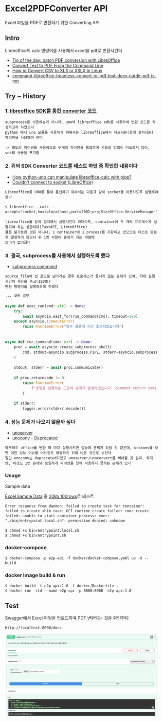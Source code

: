 # Excel2PDFConverter API

Excel 파일을 PDF로 변환하기 위한 Converting API



## Intro

Libreoffice의 calc 명령어를 사용해서 excel을 pdf로 변환시킨다

- [Tip of the day: batch PDF conversion with LibreOffice](https://anarc.at/blog/2019-10-08-libreoffice-pdf-batch/)
- [Convert Text to PDF From the Command Line](https://www.baeldung.com/linux/convert-text-to-pdf)
- [How to Convert CSV to XLS or XSLX in Linux](https://www.baeldung.com/linux/csv-xls-xslx)
- [command-libreoffice-headless-convert-to-pdf-test-docx-outdir-pdf-is-not](https://stackoverflow.com/questions/30349542/command-libreoffice-headless-convert-to-pdf-test-docx-outdir-pdf-is-not)


## Try ~ History


### 1. [libreoffice SDK를 통한 converter 코드](project/utils/converter.py)
```text
subprocess를 사용하는게 아니라, uno와 libreoffice sdk를 사용하여 변환 코드를 작성하고자 하였으나
python 에서 uno 모듈을 사용하기 위해서는 libreoffice에서 제공되는(함께 설치되는) 파이썬을 사용해야 한다

-> 별도의 파이썬을 사용하므로 두개의 파이썬을 통합하여 사용할 방법이 떠오르지 않아, sdk의 사용을 포기함
```

### 2. 위의 SDK Converter 코드를 테스트 하던 중 확인한 내용이다
- [How python-uno can manipulate libreoffice-calc with pipe?](https://stackoverflow.com/questions/63663954/how-python-uno-can-manipulate-libreoffice-calc-with-pipe)
- [Couldn't connect to socket (LibreOffice)](https://github.com/crossroadchurch/malachi/issues/3)
```text
Libreoffice를 UNO를 통해 통신하기 위해서는 다음과 같이 socket를 허용하도록 실행해야 한다

$ libreoffice --calc --accept="socket,host=localhost,port=2002;urp;StarOffice.ServiceManager"

libreoffice를 같이 설치해서 실행시킨다 하더라도, container에 두 개의 프로세스가 실행되야 하는 상황이다(FastAPI, LibreOffice)
물론 불가능한 것은 아니나, 1 container에 1 process를 지향하고 있으므로 테스트 완료 후 결정하려 했으나 위 1번 사항이 문제가 되는 바람에
의미가 없어졌다
```

### 3. 결국, subprocess를 사용해서 실행하도록 했다
- [subprocess command](project/utils/command.py)
```text
source_file에 빈 값으로 넘어가는 경우 프로세스가 끝나지 않는 문제가 있어, 최대 실행 시간에 제한을 주고(180초)
변환 명령어를 실행하도록 하였다
```

```python
... 코드 일부

async def exec_run(cmd: str) -> None:
    try:
        await asyncio.wait_for(run_command(cmd), timeout=180)
    except asyncio.TimeoutError:
        raise RuntimeError("함수 실행이 시간 초과되었습니다")


async def run_command(cmd: str) -> None:
    proc = await asyncio.create_subprocess_shell(
        cmd, stdout=asyncio.subprocess.PIPE, stderr=asyncio.subprocess.PIPE
    )

    stdout, stderr = await proc.communicate()

    if proc.returncode != 0:
        raise RuntimeError(
            f"명령을 실행하는 도중에 문제가 발생하였습니다. command return code is {proc.returncode}"
        )

    if stderr:
        logger.error(stderr.decode())

```

### 4. 성능 문제가 나오지 않을까 싶다
- [unoserver](https://github.com/unoconv/unoserver)
- [unoconv - Deprecated](https://github.com/unoconv/unoconv)
```text
아무래도 office를 변환 때 마다 실행시키면 성능에 문제가 있을 것 같은데, unoconv를 보면 이런 성능 이슈를 어느정도 해결하기 위해 나온 것으로 보인다
일단 unoconv는 deprecated되었고 unoserver/unoconvert를 써야할 것 같다. 하지만, 이것도 1번 문제와 동일하게 파이썬을 함께 사용하지 못하는 문제가 있다
```

### Usage

Sample data

[Excel Sample Data](https://file-examples.com/index.php/sample-documents-download/sample-xls-download/) 중 [20kb 100rows](https://file-examples.com/wp-content/storage/2017/02/file_example_XLS_100.xls)로 테스트


```text
Error response from daemon: failed to create task for container: failed to create shim task: OCI runtime create failed: runc create failed: unable to start container process: exec: "./bin/entrypoint.local.sh": permission denied: unknown

$ chmod +x bin/entrypoint.local.sh
$ chmod +x bin/entrypoint.sh
```

### docker-compose
```shell
$ docker-compose -p e2p-api -f docker/docker-compose.yaml up -d --build
```

### docker image build & run
```shell
$ docker build -t e2p-api:1.0 -f docker/Dockerfile .
$ docker run -itd --name e2p-api -p 8000:8000  e2p-api:1.0
```

## Test

Swagger에서 Excel 파일을 업로드하여 PDF 변환되는 것을 확인한다

```shell
http://localhost:8000/docs
```

![img.png](img.png)
